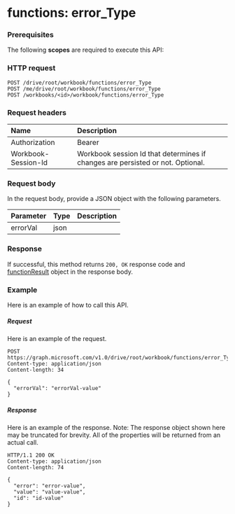 # functions: error_Type


### Prerequisites
The following **scopes** are required to execute this API: 
### HTTP request
<!-- { "blockType": "ignored" } -->
```http
POST /drive/root/workbook/functions/error_Type
POST /me/drive/root/workbook/functions/error_Type
POST /workbooks/<id>/workbook/functions/error_Type

```
### Request headers
| Name       | Description|
|:---------------|:----------|
| Authorization  | Bearer <code>|
| Workbook-Session-Id  | Workbook session Id that determines if changes are persisted or not. Optional.|

### Request body
In the request body, provide a JSON object with the following parameters.

| Parameter	   | Type	|Description|
|:---------------|:--------|:----------|
|errorVal|json||

### Response
If successful, this method returns `200, OK` response code and [functionResult](../resources/functionresult.md) object in the response body.

### Example
Here is an example of how to call this API.
##### Request
Here is an example of the request.
<!-- {
  "blockType": "request",
  "name": "functions_error_type"
}-->
```http
POST https://graph.microsoft.com/v1.0/drive/root/workbook/functions/error_Type
Content-type: application/json
Content-length: 34

{
  "errorVal": "errorVal-value"
}
```

##### Response
Here is an example of the response. Note: The response object shown here may be truncated for brevity. All of the properties will be returned from an actual call.
<!-- {
  "blockType": "response",
  "truncated": true,
  "@odata.type": "microsoft.graph.functionResult"
} -->
```http
HTTP/1.1 200 OK
Content-type: application/json
Content-length: 74

{
  "error": "error-value",
  "value": "value-value",
  "id": "id-value"
}
```

<!-- uuid: 8fcb5dbc-d5aa-4681-8e31-b001d5168d79
2015-10-25 14:57:30 UTC -->
<!-- {
  "type": "#page.annotation",
  "description": "functions: error_Type",
  "keywords": "",
  "section": "documentation",
  "tocPath": ""
}-->